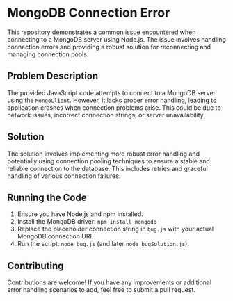 # MongoDB Connection Error

This repository demonstrates a common issue encountered when connecting to a MongoDB server using Node.js. The issue involves handling connection errors and providing a robust solution for reconnecting and managing connection pools. 

## Problem Description
The provided JavaScript code attempts to connect to a MongoDB server using the `MongoClient`.  However, it lacks proper error handling, leading to application crashes when connection problems arise.  This could be due to network issues, incorrect connection strings, or server unavailability.

## Solution
The solution involves implementing more robust error handling and potentially using connection pooling techniques to ensure a stable and reliable connection to the database.  This includes retries and graceful handling of various connection failures.

## Running the Code
1. Ensure you have Node.js and npm installed.
2. Install the MongoDB driver: `npm install mongodb`
3. Replace the placeholder connection string in `bug.js` with your actual MongoDB connection URI.
4. Run the script: `node bug.js` (and later `node bugSolution.js`).

## Contributing
Contributions are welcome! If you have any improvements or additional error handling scenarios to add, feel free to submit a pull request.